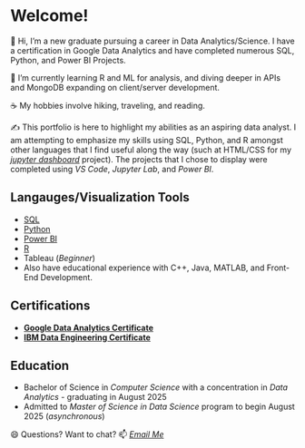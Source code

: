 # Welcome!

👋 Hi, I’m a new graduate pursuing a career in Data Analytics/Science. I have a certification in Google Data Analytics and have completed numerous SQL, Python, and Power BI Projects.

🌱 I’m currently learning R and ML for analysis, and diving deeper in APIs and MongoDB expanding on client/server development.

☕ My hobbies involve hiking, traveling, and reading.

✍️ This portfolio is here to highlight my abilities as an aspiring data analyst. I am attempting to emphasize my skills using SQL, Python, and R amongst other languages that I find useful along the way (such at HTML/CSS for my [*jupyter dashboard*](https://github.com/bdavidson16/Python/tree/main/CDC%3A%20COVID-19%20Dashboard) project). The projects that I chose to display were completed using *VS Code*, *Jupyter Lab*, and *Power BI*.

## Langauges/Visualization Tools

  - [SQL](https://github.com/bdavidson16/SQL/blob/main/README.md)
  - [Python](https://github.com/bdavidson16/Python/blob/main/README.md)
  - [Power BI](https://github.com/bdavidson16/Power-BI/blob/main/README.md)
  - [R](https://github.com/bdavidson16/R)
  - Tableau (*Beginner*)
  - Also have educational experience with C++, Java, MATLAB, and Front-End Development.

## Certifications

  - **[Google Data Analytics Certificate](https://github.com/user-attachments/files/19200487/Coursera.XMI1DZCNZCTY.pdf)**
  - **[IBM Data Engineering Certificate](https://github.com/user-attachments/files/20139593/IBM.DE.Cert.pdf)**

## Education
 
  - Bachelor of Science in *Computer Science* with a concentration in *Data Analytics* - graduating in August 2025
  - Admitted to *Master of Science in Data Science* program to begin August 2025 (*asynchronous*)


😄 Questions? Want to chat? 📫 *<a href="mailto:bailey.davidson@snhu.edu">Email Me</a>*

